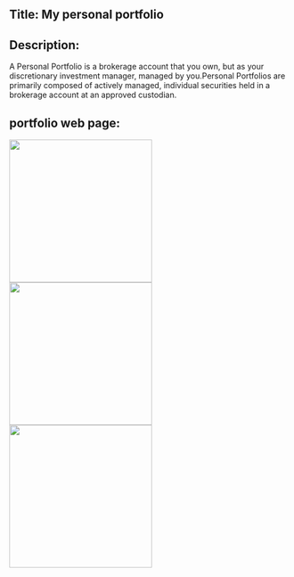 ## Title: My personal portfolio 

## Description: 
A Personal Portfolio is a brokerage account that you own, but as your discretionary investment manager, 
managed by you.Personal Portfolios are primarily composed of actively managed, individual securities held
in a brokerage account at an approved custodian.

## portfolio web page:

<img src="https://cdn.dribbble.com/users/5720644/screenshots/13912339/media/cfc570f6891e4aef4ae3c5282a767847.gif" width="256"/>
<img src="https://i.gifer.com/6ELx.gif" width="256"/>
<img src="https://folio-website-images.s3.eu-west-2.amazonaws.com/content/uploads/2018/04/17103109/polaroid-days-2.gif" width="256"/>
